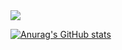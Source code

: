 <img src="https://capsule-render.vercel.app/api?type=venom&color=7ea5ac&height=150&section=header&text=Call%20me%20yuha122.&strokeWidth=1&stroke=5f848a&fontColor=ffffff&fontSize=90"/>

[![Anurag's GitHub stats](https://github-readme-stats.vercel.app/api?username=yuha122&show_icons=true&theme=catppuccin_latte&bg_color=000000)](https://github.com/anuraghazra/github-readme-stats)

